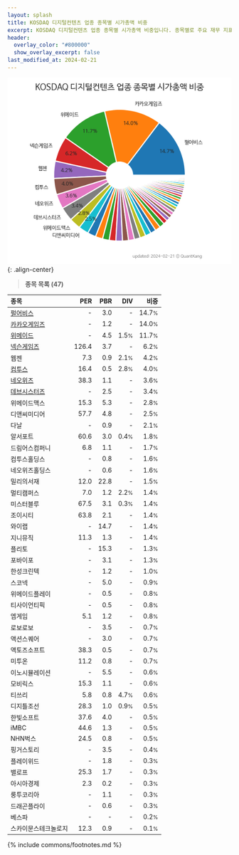 ```yaml
---
layout: splash
title: KOSDAQ 디지털컨텐츠 업종 종목별 시가총액 비중
excerpt: KOSDAQ 디지털컨텐츠 업종 종목별 시가총액 비중입니다. 종목별로 주요 재무 지표를 함께 표시합니다.
header:
  overlay_color: "#800000"
  show_overlay_excerpt: false
last_modified_at: 2024-02-21
---
```



![KOSDAQ 디지털컨텐츠 업종 종목별 시가총액 비중](/stats/sector/images/kosdaq_업종_디지털컨텐츠_종목.png){: .align-center}


> **종목 목록 (47)**<a id="list"></a>

| **종목** | **PER** | **PBR** | **DIV** | **비중** |
| :------- | ------: | ------: | ------: | -------: |
| [펄어비스](/263750/) | - | 3.0 | - | 14.7<small>%</small> |
| [카카오게임즈](/293490/) | - | 1.2 | - | 14.0<small>%</small> |
| [위메이드](/112040/) | - | 4.5 | 1.5<small>%</small> | 11.7<small>%</small> |
| [넥슨게임즈](/225570/) | 126.4 | 3.7 | - | 6.2<small>%</small> |
| 웹젠 | 7.3 | 0.9 | 2.1<small>%</small> | 4.2<small>%</small> |
| [컴투스](/078340/) | 16.4 | 0.5 | 2.8<small>%</small> | 4.0<small>%</small> |
| [네오위즈](/095660/) | 38.3 | 1.1 | - | 3.6<small>%</small> |
| [데브시스터즈](/194480/) | - | 2.5 | - | 3.4<small>%</small> |
| 위메이드맥스 | 15.3 | 5.3 | - | 2.8<small>%</small> |
| 디앤씨미디어 | 57.7 | 4.8 | - | 2.5<small>%</small> |
| 다날 | - | 0.9 | - | 2.1<small>%</small> |
| 알서포트 | 60.6 | 3.0 | 0.4<small>%</small> | 1.8<small>%</small> |
| 드림어스컴퍼니 | 6.8 | 1.1 | - | 1.7<small>%</small> |
| 컴투스홀딩스 | - | 0.8 | - | 1.6<small>%</small> |
| 네오위즈홀딩스 | - | 0.6 | - | 1.6<small>%</small> |
| 밀리의서재 | 12.0 | 22.8 | - | 1.5<small>%</small> |
| 멀티캠퍼스 | 7.0 | 1.2 | 2.2<small>%</small> | 1.4<small>%</small> |
| 미스터블루 | 67.5 | 3.1 | 0.3<small>%</small> | 1.4<small>%</small> |
| 조이시티 | 63.8 | 2.1 | - | 1.4<small>%</small> |
| 와이랩 | - | 14.7 | - | 1.4<small>%</small> |
| 지니뮤직 | 11.3 | 1.3 | - | 1.4<small>%</small> |
| 플리토 | - | 15.3 | - | 1.3<small>%</small> |
| 포바이포 | - | 3.1 | - | 1.3<small>%</small> |
| 한성크린텍 | - | 1.2 | - | 1.0<small>%</small> |
| 스코넥 | - | 5.0 | - | 0.9<small>%</small> |
| 위메이드플레이 | - | 0.5 | - | 0.8<small>%</small> |
| 티사이언티픽 | - | 0.5 | - | 0.8<small>%</small> |
| 엠게임 | 5.1 | 1.2 | - | 0.8<small>%</small> |
| 로보로보 | - | 3.5 | - | 0.7<small>%</small> |
| 액션스퀘어 | - | 3.0 | - | 0.7<small>%</small> |
| 액토즈소프트 | 38.3 | 0.5 | - | 0.7<small>%</small> |
| 미투온 | 11.2 | 0.8 | - | 0.7<small>%</small> |
| 이노시뮬레이션 | - | 5.5 | - | 0.6<small>%</small> |
| 모비릭스 | 15.3 | 1.1 | - | 0.6<small>%</small> |
| 티쓰리 | 5.8 | 0.8 | 4.7<small>%</small> | 0.6<small>%</small> |
| 디지틀조선 | 28.3 | 1.0 | 0.9<small>%</small> | 0.5<small>%</small> |
| 한빛소프트 | 37.6 | 4.0 | - | 0.5<small>%</small> |
| iMBC | 44.6 | 1.3 | - | 0.5<small>%</small> |
| NHN벅스 | 24.5 | 0.8 | - | 0.5<small>%</small> |
| 핑거스토리 | - | 3.5 | - | 0.4<small>%</small> |
| 플레이위드 | - | 1.8 | - | 0.3<small>%</small> |
| 밸로프 | 25.3 | 1.7 | - | 0.3<small>%</small> |
| 아시아경제 | 2.3 | 0.2 | - | 0.3<small>%</small> |
| 룽투코리아 | - | 1.1 | - | 0.3<small>%</small> |
| 드래곤플라이 | - | 0.6 | - | 0.3<small>%</small> |
| 베스파 | - | - | - | 0.2<small>%</small> |
| 스카이문스테크놀로지 | 12.3 | 0.9 | - | 0.1<small>%</small> |

{% include commons/footnotes.md %}
